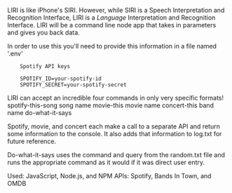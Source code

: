LIRI is like iPhone's SIRI. However, while SIRI is a Speech Interpretation and Recognition Interface, LIRI is a _Language_ Interpretation and Recognition Interface. LIRI will be a command line node app that takes in parameters and gives you back data.

In order to use this you'll need to provide this information in a file named '.env'

        Spotify API keys

        SPOTIFY_ID=your-spotify-id
        SPOTIFY_SECRET=your-spotify-secret

LIRI can accept an incredible four commands in only very specific formats!
    spotify-this-song song name
    movie-this movie name
    concert-this band name
    do-what-it-says

Spotify, movie, and concert each make a call to a separate API and return some information to the console. It also adds that information to log.txt for future reference. 

Do-what-it-says uses the command and query from the random.txt file and runs the appropriate command as it would if it was direct user entry.

Used: JavaScript, Node.js, and NPM
APIs: Spotify, Bands In Town, and OMDB